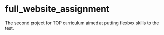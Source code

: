 # full_website_assignment
The second project for TOP curriculum aimed at putting flexbox skills to the test.
